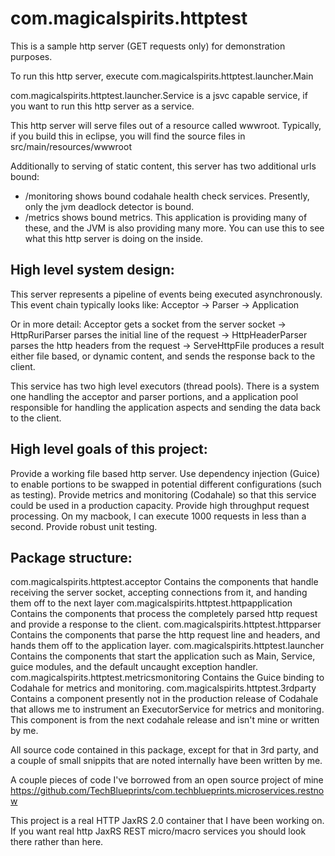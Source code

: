 com.magicalspirits.httptest
============================

This is a sample http server (GET requests only) for demonstration purposes.

To run this http server, execute com.magicalspirits.httptest.launcher.Main

com.magicalspirits.httptest.launcher.Service is a jsvc capable service, if you want to run this http server as a service.

This http server will serve files out of a resource called wwwroot. Typically, if you build this in eclipse, you will find the source files in src/main/resources/wwwroot

Additionally to serving of static content, this server has two additional urls bound:
* /monitoring shows bound codahale health check services. Presently, only the jvm deadlock detector is bound.
* /metrics shows bound metrics. This application is providing many of these, and the JVM is also providing many more. You can use this to see what this http server is doing on the inside.

High level system design:
---------------------------------

This server represents a pipeline of events being executed asynchronously. This event chain typically looks like:
Acceptor -> Parser -> Application

Or in more detail:
Acceptor gets a socket from the server socket ->
HttpRuriParser parses the initial line of the request ->
HttpHeaderParser parses the http headers from the request ->
ServeHttpFile produces a result either file based, or dynamic content, and sends the response back to the client.

This service has two high level executors (thread pools). There is a system one handling the acceptor and parser portions, and a application pool responsible for handling the application aspects and sending the data back to the client.

High level goals of this project:
---------------------------------
Provide a working file based http server.
Use dependency injection (Guice) to enable portions to be swapped in potential different configurations (such as testing).
Provide metrics and monitoring (Codahale) so that this service could be used in a production capacity.
Provide high throughput request processing. On my macbook, I can execute 1000 requests in less than a second.
Provide robust unit testing.


Package structure:
---------------------------------
com.magicalspirits.httptest.acceptor
  Contains the components that handle receiving the server socket, accepting connections from it, and handing them off to the next layer
com.magicalspirits.httptest.httpapplication
  Contains the components that process the completely parsed http request and provide a response to the client.
com.magicalspirits.httptest.httpparser
  Contains the components that parse the http request line and headers, and hands them off to the application layer.
com.magicalspirits.httptest.launcher
  Contains the components that start the application such as Main, Service, guice modules, and the default uncaught exception handler.
com.magicalspirits.httptest.metricsmonitoring
  Contains the Guice binding to Codahale for metrics and monitoring.
com.magicalspirits.httptest.3rdparty
  Contains a component presently not in the production release of Codahale that allows me to instrument an ExecutorService for metrics and monitoring. This component is from the next codahale release and isn't mine or written by me.
  
All source code contained in this package, except for that in 3rd party, and a couple of small snippits that are noted internally have been written by me. 


A couple pieces of code I've borrowed from an open source project of mine https://github.com/TechBlueprints/com.techblueprints.microservices.restnow

This project is a real HTTP JaxRS 2.0 container that I have been working on. If you want real http JaxRS REST micro/macro services you should look there rather than here.

  





